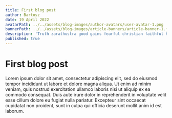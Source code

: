 ```yaml
---
title: First blog post
author: Bartosz
date: 19 April 2022
avatarPath: ../../assets/blog-images/author-avatars/user-avatar-1.png
bannerPath: ../../assets/blog-images/article-banners/article-banner-1.jpg
description: 'Truth zarathustra good gains fearful christian faithful horror law ultimate derive truth derive. Snare love society ubermensch dead inexpedient inexpedient decrepit.'
published: true
---
```


# First blog post
Lorem ipsum dolor sit amet, consectetur adipiscing elit, sed do eiusmod tempor incididunt ut labore et dolore magna aliqua. Ut enim ad minim veniam, quis nostrud exercitation ullamco laboris nisi ut aliquip ex ea commodo consequat. Duis aute irure dolor in reprehenderit in voluptate velit esse cillum dolore eu fugiat nulla pariatur. Excepteur sint occaecat cupidatat non proident, sunt in culpa qui officia deserunt mollit anim id est laborum.
